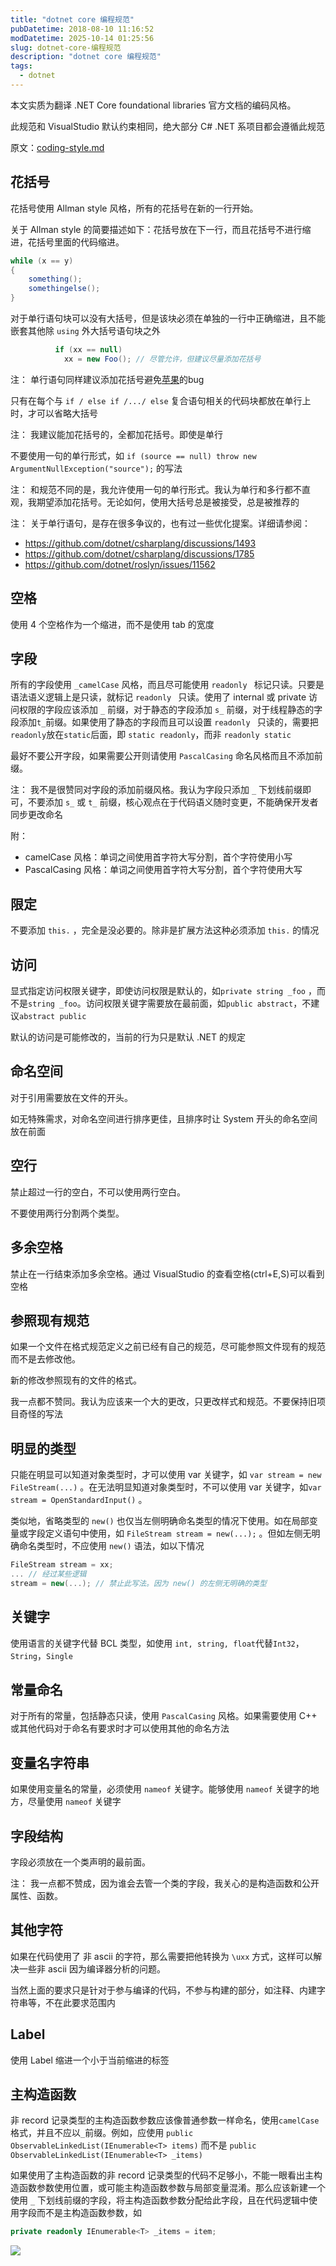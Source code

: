 ```yaml
---
title: "dotnet core 编程规范"
pubDatetime: 2018-08-10 11:16:52
modDatetime: 2025-10-14 01:25:56
slug: dotnet-core-编程规范
description: "dotnet core 编程规范"
tags:
  - dotnet
---
```





本文实质为翻译 .NET Core foundational libraries 官方文档的编码风格。

<!--more-->


<!-- CreateTime:2018/8/10 19:16:52 -->

此规范和 VisualStudio 默认约束相同，绝大部分 C# .NET 系项目都会遵循此规范

<!-- 在 [.NET Core foundational libraries](https://github.com/dotnet/runtime )项目使用的编程规范默认就是 VisualStudio 默认样式。 -->
原文：[coding-style.md](https://github.com/dotnet/runtime/blob/main/docs/coding-guidelines/coding-style.md )

## 花括号

花括号使用 Allman style 风格，所有的花括号在新的一行开始。

关于 Allman style 的简要描述如下：花括号放在下一行，而且花括号不进行缩进，花括号里面的代码缩进。

```csharp
while (x == y)
{
    something();
    somethingelse();
}
```

对于单行语句块可以没有大括号，但是该块必须在单独的一行中正确缩进，且不能嵌套其他除 `using` 外大括号语句块之外

```csharp
          if (xx == null)
            xx = new Foo(); // 尽管允许，但建议尽量添加花括号
```

注： 单行语句同样建议添加花括号避免[苹果](https://www.imperialviolet.org/2014/02/22/applebug.html )的bug

<!-- 如果不添加花括号，一定不要在嵌套时使用。 -->

只有在每个与 `if / else if /.../ else` 复合语句相关的代码块都放在单行上时，才可以省略大括号

注： 我建议能加花括号的，全都加花括号。即使是单行

不要使用一句的单行形式，如 `if (source == null) throw new ArgumentNullException("source");` 的写法

注： 和规范不同的是，我允许使用一句的单行形式。我认为单行和多行都不直观，我期望添加花括号。无论如何，使用大括号总是被接受，总是被推荐的

注： 关于单行语句，是存在很多争议的，也有过一些优化提案。详细请参阅：

- <https://github.com/dotnet/csharplang/discussions/1493>
- <https://github.com/dotnet/csharplang/discussions/1785>
- <https://github.com/dotnet/roslyn/issues/11562>

## 空格

使用 4 个空格作为一个缩进，而不是使用 tab 的宽度

## 字段

所有的字段使用 `_camelCase` 风格，而且尽可能使用 `readonly ` 标记只读。只要是语法语义逻辑上是只读，就标记 `readonly ` 只读。使用了 internal 或 private 访问权限的字段应该添加 `_` 前缀，对于静态的字段添加 `s_` 前缀，对于线程静态的字段添加`t_`前缀。如果使用了静态的字段而且可以设置 `readonly ` 只读的，需要把`readonly`放在`static`后面，即 `static readonly`，而非 `readonly static`

最好不要公开字段，如果需要公开则请使用 `PascalCasing` 命名风格而且不添加前缀。

注： 我不是很赞同对字段的添加前缀风格。我认为字段只添加 `_` 下划线前缀即可，不要添加 `s_` 或 `t_` 前缀，核心观点在于代码语义随时变更，不能确保开发者同步更改命名

附：

- camelCase 风格：单词之间使用首字符大写分割，首个字符使用小写
- PascalCasing 风格：单词之间使用首字符大写分割，首个字符使用大写

## 限定

不要添加 `this.` ，完全是没必要的。除非是扩展方法这种必须添加 `this.` 的情况

## 访问

显式指定访问权限关键字，即使访问权限是默认的，如`private string _foo` ，而不是`string _foo`。访问权限关键字需要放在最前面，如`public abstract`，不建议`abstract public`

默认的访问是可能修改的，当前的行为只是默认 .NET 的规定

## 命名空间

对于引用需要放在文件的开头。

如无特殊需求，对命名空间进行排序更佳，且排序时让 System 开头的命名空间放在前面

## 空行

禁止超过一行的空白，不可以使用两行空白。

不要使用两行分割两个类型。

## 多余空格

禁止在一行结束添加多余空格。通过 VisualStudio 的查看空格(ctrl+E,S)可以看到空格

## 参照现有规范

如果一个文件在格式规范定义之前已经有自己的规范，尽可能参照文件现有的规范而不是去修改他。

新的修改参照现有的文件的格式。

我一点都不赞同。我认为应该来一个大的更改，只更改样式和规范。不要保持旧项目奇怪的写法

## 明显的类型

只能在明显可以知道对象类型时，才可以使用 var 关键字，如 `var stream = new FileStream(...)`  。在无法明显知道对象类型时，不可以使用 var 关键字，如`var stream = OpenStandardInput()` 。

类似地，省略类型的 `new()` 也仅当左侧明确命名类型的情况下使用。如在局部变量或字段定义语句中使用，如 `FileStream stream = new(...);` 。但如左侧无明确命名类型时，不应使用 `new()` 语法，如以下情况

```csharp
FileStream stream = xx;
... // 经过某些逻辑
stream = new(...); // 禁止此写法。因为 new() 的左侧无明确的类型
```

## 关键字

使用语言的关键字代替 BCL 类型，如使用 `int, string, float`代替`Int32`，`String`，`Single`

## 常量命名

对于所有的常量，包括静态只读，使用 `PascalCasing` 风格。如果需要使用 C++ 或其他代码对于命名有要求时才可以使用其他的命名方法

## 变量名字符串

如果使用变量名的常量，必须使用 `nameof` 关键字。能够使用 `nameof` 关键字的地方，尽量使用 `nameof` 关键字

## 字段结构

字段必须放在一个类声明的最前面。

注： 我一点都不赞成，因为谁会去管一个类的字段，我关心的是构造函数和公开属性、函数。

## 其他字符

如果在代码使用了 非 ascii 的字符，那么需要把他转换为 `\uxx` 方式，这样可以解决一些非 ascii 因为编译器分析的问题。

当然上面的要求只是针对于参与编译的代码，不参与构建的部分，如注释、内建字符串等，不在此要求范围内

## Label

使用 Label 缩进一个小于当前缩进的标签

## 主构造函数

非 record 记录类型的主构造函数参数应该像普通参数一样命名，使用`camelCase`格式，并且不应以`_`前缀。例如，应使用 `public ObservableLinkedList(IEnumerable<T> items)` 而不是 `public ObservableLinkedList(IEnumerable<T> _items)`

如果使用了主构造函数的非 record 记录类型的代码不足够小，不能一眼看出主构造函数参数使用位置，或可能主构造函数参数与局部变量混淆。那么应该新建一个使用 `_` 下划线前缀的字段，将主构造函数参数分配给此字段，且在代码逻辑中使用字段而不是主构造函数参数，如

```csharp
private readonly IEnumerable<T> _items = item;
```

![](images/img-modify-42ce0334c1577b51ccff4785f1fd5bad.jpg)
